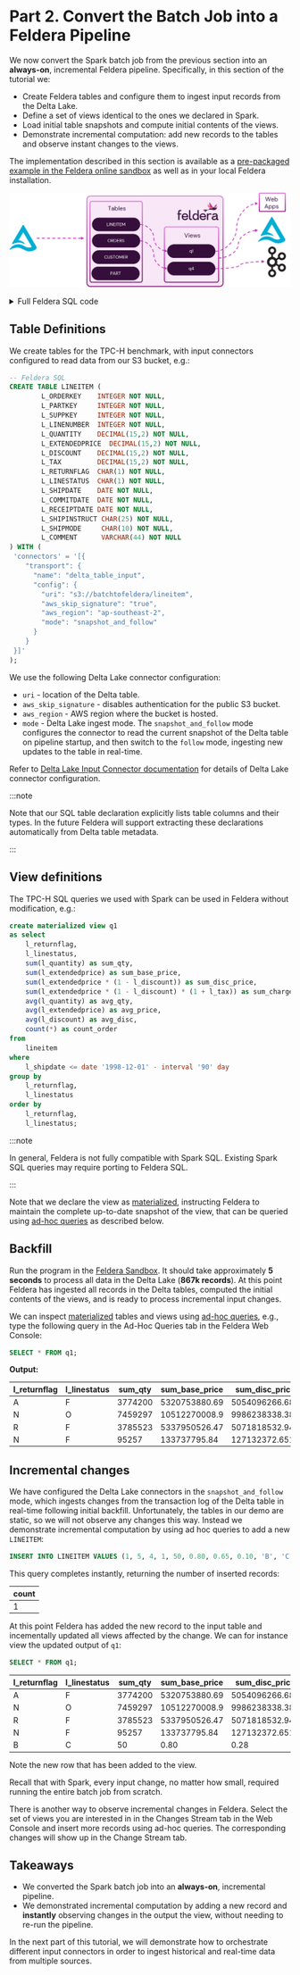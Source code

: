 # Part 2. Convert the Batch Job into a Feldera Pipeline

We now convert the Spark batch job from the previous section into an
**always-on**, incremental Feldera pipeline.
Specifically, in this section of the tutorial we:

- Create Feldera tables and configure them to ingest input records from the Delta Lake.
- Define a set of views identical to the ones we declared in Spark.
- Load initial table snapshots and compute initial contents of the views.
- Demonstrate incremental computation: add new records to the tables and observe
  instant changes to the views.


The implementation described in this section is available as a
[pre-packaged example in the Feldera online sandbox](https://try.feldera.com/create/?name=accelerating-batch-analytics)
as well as in your local Feldera installation.

![Architecture Diagram with Delta Lake](./tpch-delta-arch.png)

<details>
<summary> Full Feldera SQL code </summary>

```sql
CREATE TABLE LINEITEM (
        L_ORDERKEY    INTEGER NOT NULL,
        L_PARTKEY     INTEGER NOT NULL,
        L_SUPPKEY     INTEGER NOT NULL,
        L_LINENUMBER  INTEGER NOT NULL,
        L_QUANTITY    DECIMAL(15,2) NOT NULL,
        L_EXTENDEDPRICE  DECIMAL(15,2) NOT NULL,
        L_DISCOUNT    DECIMAL(15,2) NOT NULL,
        L_TAX         DECIMAL(15,2) NOT NULL,
        L_RETURNFLAG  CHAR(1) NOT NULL,
        L_LINESTATUS  CHAR(1) NOT NULL,
        L_SHIPDATE    DATE NOT NULL,
        L_COMMITDATE  DATE NOT NULL,
        L_RECEIPTDATE DATE NOT NULL,
        L_SHIPINSTRUCT CHAR(25) NOT NULL,
        L_SHIPMODE     CHAR(10) NOT NULL,
        L_COMMENT      VARCHAR(44) NOT NULL
) WITH (
 'connectors' = '[{
    "transport": {
      "name": "delta_table_input",
      "config": {
        "uri": "s3://batchtofeldera/lineitem",
        "aws_skip_signature": "true",
        "aws_region": "ap-southeast-2",
        "mode": "snapshot_and_follow"
      }
    }
 }]'
);

CREATE TABLE ORDERS  (
        O_ORDERKEY       INTEGER NOT NULL,
        O_CUSTKEY        INTEGER NOT NULL,
        O_ORDERSTATUS    CHAR(1) NOT NULL,
        O_TOTALPRICE     DECIMAL(15,2) NOT NULL,
        O_ORDERDATE      DATE NOT NULL,
        O_ORDERPRIORITY  CHAR(15) NOT NULL,
        O_CLERK          CHAR(15) NOT NULL,
        O_SHIPPRIORITY   INTEGER NOT NULL,
        O_COMMENT        VARCHAR(79) NOT NULL
) WITH (
 'connectors' = '[{
    "transport": {
      "name": "delta_table_input",
      "config": {
        "uri": "s3://batchtofeldera/orders",
        "aws_skip_signature": "true",
        "aws_region": "ap-southeast-2",
        "mode": "snapshot_and_follow"
      }
    }
 }]'
);

CREATE TABLE PART (
        P_PARTKEY     INTEGER NOT NULL,
        P_NAME        VARCHAR(55) NOT NULL,
        P_MFGR        CHAR(25) NOT NULL,
        P_BRAND       CHAR(10) NOT NULL,
        P_TYPE        VARCHAR(25) NOT NULL,
        P_SIZE        INTEGER NOT NULL,
        P_CONTAINER   CHAR(10) NOT NULL,
        P_RETAILPRICE DECIMAL(15,2) NOT NULL,
        P_COMMENT     VARCHAR(23) NOT NULL
) WITH (
 'connectors' = '[{
    "transport": {
      "name": "delta_table_input",
      "config": {
        "uri": "s3://batchtofeldera/part",
        "aws_skip_signature": "true",
        "aws_region": "ap-southeast-2",
        "mode": "snapshot_and_follow"
      }
    }
 }]'
);

CREATE TABLE CUSTOMER (
        C_CUSTKEY     INTEGER NOT NULL,
        C_NAME        VARCHAR(25) NOT NULL,
        C_ADDRESS     VARCHAR(40) NOT NULL,
        C_NATIONKEY   INTEGER NOT NULL,
        C_PHONE       CHAR(15) NOT NULL,
        C_ACCTBAL     DECIMAL(15,2)   NOT NULL,
        C_MKTSEGMENT  CHAR(10) NOT NULL,
        C_COMMENT     VARCHAR(117) NOT NULL
) WITH (
 'connectors' = '[{
    "transport": {
      "name": "delta_table_input",
      "config": {
        "uri": "s3://batchtofeldera/customer",
        "aws_skip_signature": "true",
        "aws_region": "ap-southeast-2",
        "mode": "snapshot_and_follow"
      }
    }
 }]'
);

CREATE TABLE SUPPLIER (
        S_SUPPKEY     INTEGER NOT NULL,
        S_NAME        CHAR(25) NOT NULL,
        S_ADDRESS     VARCHAR(40) NOT NULL,
        S_NATIONKEY   INTEGER NOT NULL,
        S_PHONE       CHAR(15) NOT NULL,
        S_ACCTBAL     DECIMAL(15,2) NOT NULL,
        S_COMMENT     VARCHAR(101) NOT NULL
) WITH (
 'connectors' = '[{
    "transport": {
      "name": "delta_table_input",
      "config": {
        "uri": "s3://batchtofeldera/supplier",
        "aws_skip_signature": "true",
        "aws_region": "ap-southeast-2",
        "mode": "snapshot_and_follow"
      }
    }
 }]'
);

CREATE TABLE PARTSUPP (
        PS_PARTKEY     INTEGER NOT NULL,
        PS_SUPPKEY     INTEGER NOT NULL,
        PS_AVAILQTY    INTEGER NOT NULL,
        PS_SUPPLYCOST  DECIMAL(15,2)  NOT NULL,
        PS_COMMENT     VARCHAR(199) NOT NULL
) WITH (
 'connectors' = '[{
    "transport": {
      "name": "delta_table_input",
      "config": {
        "uri": "s3://batchtofeldera/partsupp",
        "aws_skip_signature": "true",
        "aws_region": "ap-southeast-2",
        "mode": "snapshot_and_follow"
      }
    }
 }]'
);

CREATE TABLE NATION  (
        N_NATIONKEY  INTEGER NOT NULL,
        N_NAME       CHAR(25) NOT NULL,
        N_REGIONKEY  INTEGER NOT NULL,
        N_COMMENT    VARCHAR(152)
) WITH (
 'connectors' = '[{
    "transport": {
      "name": "delta_table_input",
      "config": {
        "uri": "s3://batchtofeldera/nation",
        "aws_skip_signature": "true",
        "aws_region": "ap-southeast-2",
        "mode": "snapshot_and_follow"
      }
    }
 }]'
);

CREATE TABLE REGION  (
        R_REGIONKEY  INTEGER NOT NULL,
        R_NAME       CHAR(25) NOT NULL,
        R_COMMENT    VARCHAR(152)
) WITH (
 'connectors' = '[{
    "transport": {
      "name": "delta_table_input",
      "config": {
        "uri": "s3://batchtofeldera/region",
        "aws_skip_signature": "true",
        "aws_region": "ap-southeast-2",
        "mode": "snapshot_and_follow"
      }
    }
 }]'
);

create materialized view q1
as select
	l_returnflag,
	l_linestatus,
	sum(l_quantity) as sum_qty,
	sum(l_extendedprice) as sum_base_price,
	sum(l_extendedprice * (1 - l_discount)) as sum_disc_price,
	sum(l_extendedprice * (1 - l_discount) * (1 + l_tax)) as sum_charge,
	avg(l_quantity) as avg_qty,
	avg(l_extendedprice) as avg_price,
	avg(l_discount) as avg_disc,
	count(*) as count_order
from
	lineitem
where
	l_shipdate <= date '1998-12-01' - interval '90' day
group by
	l_returnflag,
	l_linestatus
order by
	l_returnflag,
	l_linestatus;

create materialized view q2
as select
	s_acctbal,
	s_name,
	n_name,
	p_partkey,
	p_mfgr,
	s_address,
	s_phone,
	s_comment
from
	part,
	supplier,
	partsupp,
	nation,
	region
where
	p_partkey = ps_partkey
	and s_suppkey = ps_suppkey
	and p_size = 15
	and p_type like '%BRASS'
	and s_nationkey = n_nationkey
	and n_regionkey = r_regionkey
	and r_name = 'EUROPE'
	and ps_supplycost = (
		select
			min(ps_supplycost)
		from
			partsupp,
			supplier,
			nation,
			region
		where
			p_partkey = ps_partkey
			and s_suppkey = ps_suppkey
			and s_nationkey = n_nationkey
			and n_regionkey = r_regionkey
			and r_name = 'EUROPE'
	)
order by
	s_acctbal desc,
	n_name,
	s_name,
	p_partkey
limit 100;

create materialized view q3
as select
	l_orderkey,
	sum(l_extendedprice * (1 - l_discount)) as revenue,
	o_orderdate,
	o_shippriority
from
	customer,
	orders,
	lineitem
where
	c_mktsegment = 'BUILDING'
	and c_custkey = o_custkey
	and l_orderkey = o_orderkey
	and o_orderdate < date '1995-03-15'
	and l_shipdate > date '1995-03-15'
group by
	l_orderkey,
	o_orderdate,
	o_shippriority
order by
	revenue desc,
	o_orderdate
limit 10;

create materialized view q4
as select
	o_orderpriority,
	count(*) as order_count
from
	orders
where
	o_orderdate >= date '1993-07-01'
	and o_orderdate < date '1993-07-01' + interval '3' month
	and exists (
		select
			*
		from
			lineitem
		where
			l_orderkey = o_orderkey
			and l_commitdate < l_receiptdate
	)
group by
	o_orderpriority
order by
	o_orderpriority;

create materialized view q5
as select
	n_name,
	sum(l_extendedprice * (1 - l_discount)) as revenue
from
	customer,
	orders,
	lineitem,
	supplier,
	nation,
	region
where
	c_custkey = o_custkey
	and l_orderkey = o_orderkey
	and l_suppkey = s_suppkey
	and c_nationkey = s_nationkey
	and s_nationkey = n_nationkey
	and n_regionkey = r_regionkey
	and r_name = 'ASIA'
	and o_orderdate >= date '1994-01-01'
	and o_orderdate < date '1994-01-01' + interval '1' year
group by
	n_name
order by
	revenue desc;

create materialized view q6
as select
	sum(l_extendedprice * l_discount) as revenue
from
	lineitem
where
	l_shipdate >= date '1994-01-01'
	and l_shipdate < date '1994-01-01' + interval '1' year
	and l_discount between .06 - 0.01 and .06 + 0.01
	and l_quantity < 24;

create materialized view q7
as select
	supp_nation,
	cust_nation,
	l_year,
	sum(volume) as revenue
from
	(
		select
			n1.n_name as supp_nation,
			n2.n_name as cust_nation,
			year(l_shipdate) as l_year,
			l_extendedprice * (1 - l_discount) as volume
		from
			supplier,
			lineitem,
			orders,
			customer,
			nation n1,
			nation n2
		where
			s_suppkey = l_suppkey
			and o_orderkey = l_orderkey
			and c_custkey = o_custkey
			and s_nationkey = n1.n_nationkey
			and c_nationkey = n2.n_nationkey
			and (
				(n1.n_name = 'FRANCE' and n2.n_name = 'GERMANY')
				or (n1.n_name = 'GERMANY' and n2.n_name = 'FRANCE')
			)
			and l_shipdate between date '1995-01-01' and date '1996-12-31'
	) as shipping
group by
	supp_nation,
	cust_nation,
	l_year
order by
	supp_nation,
	cust_nation,
	l_year;


create materialized view q8
as select
	o_year,
	sum(case
		when nation = 'BRAZIL' then volume
		else 0
	end) / sum(volume) as mkt_share
from
	(
		select
			year(o_orderdate) as o_year,
			l_extendedprice * (1 - l_discount) as volume,
			n2.n_name as nation
		from
			part,
			supplier,
			lineitem,
			orders,
			customer,
			nation n1,
			nation n2,
			region
		where
			p_partkey = l_partkey
			and s_suppkey = l_suppkey
			and l_orderkey = o_orderkey
			and o_custkey = c_custkey
			and c_nationkey = n1.n_nationkey
			and n1.n_regionkey = r_regionkey
			and r_name = 'AMERICA'
			and s_nationkey = n2.n_nationkey
			and o_orderdate between date '1995-01-01' and date '1996-12-31'
			and p_type = 'ECONOMY ANODIZED STEEL'
	) as all_nations
group by
	o_year
order by
	o_year;

create materialized view q9
as select
	nation,
	o_year,
	sum(amount) as sum_profit
from
	(
		select
			n_name as nation,
			year(o_orderdate) as o_year,
			l_extendedprice * (1 - l_discount) - ps_supplycost * l_quantity as amount
		from
			part,
			supplier,
			lineitem,
			partsupp,
			orders,
			nation
		where
			s_suppkey = l_suppkey
			and ps_suppkey = l_suppkey
			and ps_partkey = l_partkey
			and p_partkey = l_partkey
			and o_orderkey = l_orderkey
			and s_nationkey = n_nationkey
			and p_name like '%green%'
	) as profit
group by
	nation,
	o_year
order by
	nation,
	o_year desc;


create materialized view q10
as select
	c_custkey,
	c_name,
	sum(l_extendedprice * (1 - l_discount)) as revenue,
	c_acctbal,
	n_name,
	c_address,
	c_phone,
	c_comment
from
	customer,
	orders,
	lineitem,
	nation
where
	c_custkey = o_custkey
	and l_orderkey = o_orderkey
	and o_orderdate >= date '1993-10-01'
	and o_orderdate < date '1993-10-01' + interval '3' month
	and l_returnflag = 'R'
	and c_nationkey = n_nationkey
group by
	c_custkey,
	c_name,
	c_acctbal,
	c_phone,
	n_name,
	c_address,
	c_comment
order by
	revenue desc
limit 20;
```
</details>


## Table Definitions

We create tables for the TPC-H benchmark, with input connectors configured to
read data from our S3 bucket, e.g.:

```sql
-- Feldera SQL
CREATE TABLE LINEITEM (
        L_ORDERKEY    INTEGER NOT NULL,
        L_PARTKEY     INTEGER NOT NULL,
        L_SUPPKEY     INTEGER NOT NULL,
        L_LINENUMBER  INTEGER NOT NULL,
        L_QUANTITY    DECIMAL(15,2) NOT NULL,
        L_EXTENDEDPRICE  DECIMAL(15,2) NOT NULL,
        L_DISCOUNT    DECIMAL(15,2) NOT NULL,
        L_TAX         DECIMAL(15,2) NOT NULL,
        L_RETURNFLAG  CHAR(1) NOT NULL,
        L_LINESTATUS  CHAR(1) NOT NULL,
        L_SHIPDATE    DATE NOT NULL,
        L_COMMITDATE  DATE NOT NULL,
        L_RECEIPTDATE DATE NOT NULL,
        L_SHIPINSTRUCT CHAR(25) NOT NULL,
        L_SHIPMODE     CHAR(10) NOT NULL,
        L_COMMENT      VARCHAR(44) NOT NULL
) WITH (
 'connectors' = '[{
    "transport": {
      "name": "delta_table_input",
      "config": {
        "uri": "s3://batchtofeldera/lineitem",
        "aws_skip_signature": "true",
        "aws_region": "ap-southeast-2",
        "mode": "snapshot_and_follow"
      }
    }
 }]'
);
```

We use the following Delta Lake connector configuration:

- `uri` - location of the Delta table.
- `aws_skip_signature` - disables authentication for the public S3 bucket.
- `aws_region` - AWS region where the bucket is hosted.
- `mode` - Delta Lake ingest mode. The `snapshot_and_follow` mode configures the
  connector to read the current snapshot of the Delta table on pipeline startup,
and then switch to the `follow` mode, ingesting new updates to the table in
real-time.

Refer to [Delta Lake Input Connector documentation](/connectors/sources/delta)
for details of Delta Lake connector configuration.

:::note

Note that our SQL table declaration explicitly lists table columns and their
types.  In the future Feldera will support extracting these declarations
automatically from Delta table metadata.

:::

## View definitions

The TPC-H SQL queries we used with Spark can be used in Feldera without
modification, e.g.:

```sql
create materialized view q1
as select
	l_returnflag,
	l_linestatus,
	sum(l_quantity) as sum_qty,
	sum(l_extendedprice) as sum_base_price,
	sum(l_extendedprice * (1 - l_discount)) as sum_disc_price,
	sum(l_extendedprice * (1 - l_discount) * (1 + l_tax)) as sum_charge,
	avg(l_quantity) as avg_qty,
	avg(l_extendedprice) as avg_price,
	avg(l_discount) as avg_disc,
	count(*) as count_order
from
	lineitem
where
	l_shipdate <= date '1998-12-01' - interval '90' day
group by
	l_returnflag,
	l_linestatus
order by
	l_returnflag,
	l_linestatus;
```

:::note

In general, Feldera is not fully compatible with Spark SQL. Existing Spark SQL queries
may require porting to Feldera SQL.

:::


Note that we declare the view as [materialized](/sql/materialized), instructing Feldera
to maintain the complete up-to-date snapshot of the view, that can be queried
using [ad-hoc queries](/sql/ad-hoc) as described below.


## Backfill

Run the program in the [Feldera Sandbox](https://try.feldera.com).  It should take
approximately **5 seconds** to process all data in the Delta Lake (**867k records**).
At this point Feldera has ingested all records in the Delta tables, computed the initial
contents of the views, and is ready to process incremental input changes.

We can inspect [materialized](https://docs.feldera.com/sql/materialized) tables
and views using [ad-hoc queries](/sql/ad-hoc), e.g., type the following query in the Ad-Hoc Queries
tab in the Feldera Web Console:

```sql
SELECT * FROM q1;
```

**Output:**

| l_returnflag | l_linestatus | sum_qty | sum_base_price | sum_disc_price | sum_charge      | avg_qty | avg_price | avg_disc | count_order |
|--------------|--------------|---------|----------------|----------------|-----------------|---------|-----------|----------|-------------|
| A            | F            | 3774200 | 5320753880.69  | 5054096266.682 | 5256751331.449  | 25.53   | 36002.12  | 0.05     | 147790      |
| N            | O            | 7459297 | 10512270008.9  | 9986238338.384 | 10385578376.585 | 25.54   | 36000.92  | 0.05     | 292000      |
| R            | F            | 3785523 | 5337950526.47  | 5071818532.942 | 5274405503.049  | 25.52   | 35994.02  | 0.04     | 148301      |
| N            | F            | 95257   | 133737795.84   | 127132372.651  | 132286291.229   | 25.3    | 35521.32  | 0.04     | 3765        |

## Incremental changes

We have configured the Delta Lake connectors in the `snapshot_and_follow` mode,
which ingests changes from the transaction log of the Delta table in real-time
following initial backfill. Unfortunately, the tables in our demo are static, so we
will not observe any changes this way. Instead we demonstrate incremental
computation by using ad hoc queries to add a new `LINEITEM`:

```sql
INSERT INTO LINEITEM VALUES (1, 5, 4, 1, 50, 0.80, 0.65, 0.10, 'B', 'C', '1998-09-01', '1998-09-01', '1998-09-01', 'DELIVER IN PERSON', 'TRUCK', 'new record insertion')
```

This query completes instantly, returning the number of inserted records:

| count |
|-------|
| 1     |

At this point Feldera has added the new record to the input table and incementally
updated all views affected by the change.  We can for instance view the updated output
of `q1`:

```sql
SELECT * FROM q1;
```

| l_returnflag | l_linestatus | sum_qty | sum_base_price | sum_disc_price | sum_charge      | avg_qty | avg_price | avg_disc | count_order |
|--------------|--------------|---------|----------------|----------------|-----------------|---------|-----------|----------|-------------|
| A            | F            | 3774200 | 5320753880.69  | 5054096266.682 | 5256751331.449  | 25.53   | 36002.12  | 0.05     | 147790      |
| N            | O            | 7459297 | 10512270008.9  | 9986238338.384 | 10385578376.585 | 25.54   | 36000.92  | 0.05     | 292000      |
| R            | F            | 3785523 | 5337950526.47  | 5071818532.942 | 5274405503.049  | 25.52   | 35994.02  | 0.04     | 148301      |
| N            | F            | 95257   | 133737795.84   | 127132372.651  | 132286291.229   | 25.3    | 35521.32  | 0.04     | 3765        |
| B            | C            | 50      | 0.80           | 0.28           | 0.308           | 50      | 0.80      | 0.65     | 1           |

Note the new row that has been added to the view.

Recall that with Spark, every input change, no matter how small, required running the
entire batch job from scratch.

There is another way to observe incremental changes in Feldera. Select the set of views
you are interested in in the Changes Stream tab in the Web Console and insert more records
using ad-hoc queries.  The corresponding changes will show up in the Change Stream tab.

## Takeaways

- We converted the Spark batch job into an **always-on**, incremental pipeline.
- We demonstrated incremental computation by adding a new record and **instantly**
  observing changes in the output the view, without needing to re-run the pipeline.

In the next part of this tutorial, we will demonstrate how to orchestrate different input
connectors in order to ingest historical and real-time data from multiple
sources.

